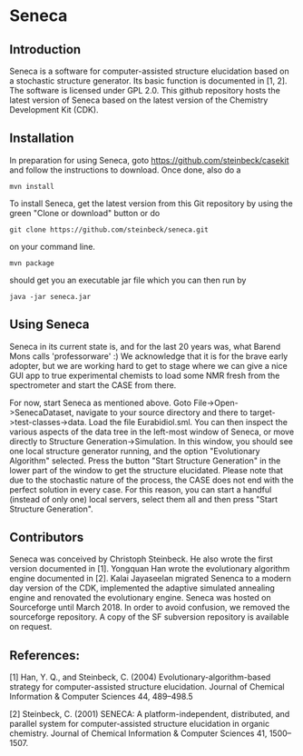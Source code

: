 # Seneca
## Introduction
Seneca is a software for computer-assisted structure elucidation based on a stochastic structure generator. Its basic function is documented in 
[1, 2].
The software is licensed under GPL 2.0.
This github repository hosts the latest version of Seneca based on the latest version of the Chemistry Development Kit (CDK).

## Installation
In preparation for using Seneca, goto https://github.com/steinbeck/casekit and follow the instructions to download. 
Once done, also do a 
```
mvn install
```

To install Seneca, get the latest version from this Git repository by using the green "Clone or download" button or do

```
git clone https://github.com/steinbeck/seneca.git
```
on your command line.
```
mvn package
```
should get you an executable jar file which you can then run by 
```
java -jar seneca.jar
```
## Using Seneca
Seneca in its current state is, and for the last 20 years was, what Barend Mons calls 'professorware' :)
We acknowledge that it is for the brave early adopter, but we are working hard to get to stage where we can give a nice GUI app to true experimental chemists to load some NMR fresh from the spectrometer and start the CASE from there. 

For now, start Seneca as mentioned above. Goto File->Open->SenecaDataset, navigate to your source directory and there to target->test-classes->data. 
Load the file Eurabidiol.sml. 
You can then inspect the various aspects of the data tree in the left-most window of Seneca, or move directly to Structure Generation->Simulation.
In this window, you should see one local structure generator running, and the option "Evolutionary Algorithm" selected. Press the button "Start Structure Generation" in the lower part of the window to get the structure elucidated. Please note that due to the stochastic nature of the process, the CASE does not end with the perfect solution in every case. For this reason, you can start a handful (instead of only one) local servers, select them all and then press "Start Structure Generation". 

## Contributors

Seneca was conceived by Christoph Steinbeck. He also wrote the first version documented in [1]. Yongquan Han wrote the evolutionary algorithm engine documented in [2]. Kalai Jayaseelan migrated Senenca to a modern day version of the CDK, implemented the adaptive simulated annealing engine and renovated the evolutionary engine. Seneca was hosted on Sourceforge until March 2018. In order to avoid confusion, we removed the sourceforge repository. A copy of the SF subversion repository is available on request.  

## References:
[1] Han, Y. Q., and Steinbeck, C. (2004) Evolutionary-algorithm-based strategy for computer-assisted structure elucidation. Journal of Chemical Information & Computer Sciences 44, 489–498.5

[2] Steinbeck, C. (2001) SENECA: A platform-independent, distributed, and parallel system for computer-assisted structure elucidation in organic chemistry. Journal of Chemical Information & Computer Sciences 41, 1500–1507.
